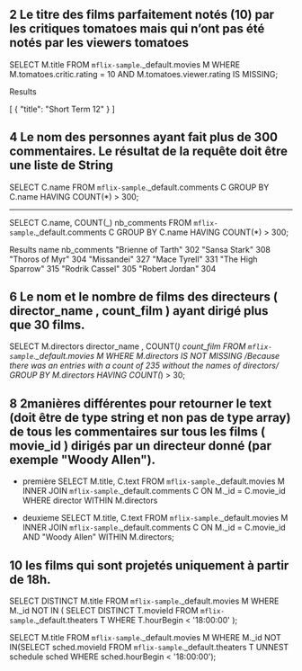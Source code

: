 ## 2 Le titre des films parfaitement notés (10) par les critiques tomatoes mais qui n’ont pas été notés par les viewers tomatoes

SELECT M.title
FROM `mflix-sample`.\_default.movies M
WHERE M.tomatoes.critic.rating = 10 AND M.tomatoes.viewer.rating IS MISSING;

Results

[
{
"title": "Short Term 12"
}
]

## 4 Le nom des personnes ayant fait plus de 300 commentaires. Le résultat de la requête doit être une liste de String

SELECT C.name
FROM `mflix-sample`.\_default.comments C
GROUP BY C.name
HAVING COUNT(\*) > 300;

---

SELECT C.name, COUNT(_) nb_comments
FROM `mflix-sample`.\_default.comments C
GROUP BY C.name
HAVING COUNT(\*) > 300;

Results
name nb_comments
"Brienne of Tarth" 302
"Sansa Stark" 308
"Thoros of Myr" 304
"Missandei" 327
"Mace Tyrell" 331
"The High Sparrow" 315
"Rodrik Cassel" 305
"Robert Jordan" 304

## 6 Le nom et le nombre de films des directeurs ( director_name , count_film ) ayant dirigé plus que 30 films.

SELECT M.directors director_name , COUNT(*) count_film
FROM `mflix-sample`.\_default.movies M
WHERE M.directors IS NOT MISSING /*Because there was an entries with a count of 235 without the names of directors*/
GROUP BY M.directors
HAVING COUNT(*) > 30;

## 8 2manières différentes pour retourner le text (doit être de type string et non pas de type array) de tous les commentaires sur tous les films ( movie_id ) dirigés par un directeur donné (par exemple "Woody Allen").
- première
   SELECT M.title, C.text
   FROM `mflix-sample`._default.movies M
   INNER JOIN `mflix-sample`._default.comments C
   ON M._id = C.movie_id
   WHERE   director  WITHIN M.directors

- deuxieme
  SELECT M.title, C.text
  FROM `mflix-sample`._default.movies M
  INNER JOIN `mflix-sample`._default.comments C
  ON M._id = C.movie_id AND "Woody Allen" WITHIN M.directors;
## 10 les films qui sont projetés uniquement à partir de 18h.

SELECT DISTINCT M.title
FROM `mflix-sample`._default.movies M
WHERE M._id NOT IN (
	SELECT DISTINCT T.movieId
	FROM `mflix-sample`._default.theaters T
	WHERE T.hourBegin < '18:00:00'
);

SELECT M.title
FROM `mflix-sample`._default.movies M
WHERE M._id NOT IN(SELECT sched.movieId
FROM `mflix-sample`._default.theaters T
UNNEST schedule sched
WHERE sched.hourBegin < '18:00:00');
 
